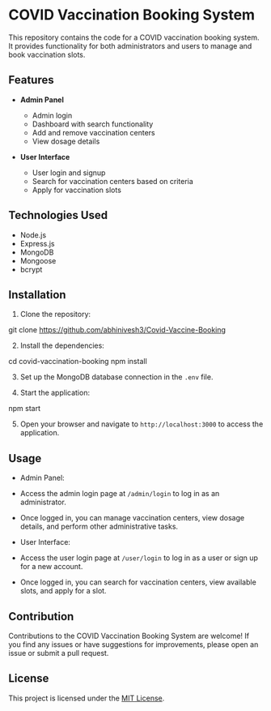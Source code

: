# COVID Vaccination Booking System

This repository contains the code for a COVID vaccination booking system. It provides functionality for both administrators and users to manage and book vaccination slots.

## Features

- **Admin Panel**
  - Admin login
  - Dashboard with search functionality
  - Add and remove vaccination centers
  - View dosage details

- **User Interface**
  - User login and signup
  - Search for vaccination centers based on criteria
  - Apply for vaccination slots

## Technologies Used

- Node.js
- Express.js
- MongoDB
- Mongoose
- bcrypt

## Installation

1. Clone the repository:

git clone https://github.com/abhinivesh3/Covid-Vaccine-Booking

2. Install the dependencies:

cd covid-vaccination-booking
npm install

3. Set up the MongoDB database connection in the `.env` file.

4. Start the application:

npm start

5. Open your browser and navigate to `http://localhost:3000` to access the application.

## Usage

- Admin Panel:
- Access the admin login page at `/admin/login` to log in as an administrator.
- Once logged in, you can manage vaccination centers, view dosage details, and perform other administrative tasks.

- User Interface:
- Access the user login page at `/user/login` to log in as a user or sign up for a new account.
- Once logged in, you can search for vaccination centers, view available slots, and apply for a slot.

## Contribution

Contributions to the COVID Vaccination Booking System are welcome! If you find any issues or have suggestions for improvements, please open an issue or submit a pull request.

## License

This project is licensed under the [MIT License](LICENSE).
